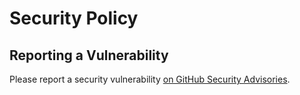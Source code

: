# Security Policy

## Reporting a Vulnerability

Please report a security vulnerability [on GitHub Security Advisories](https://github.com/xdev-software/xapi-db-mssql-2012/security/advisories/new).
